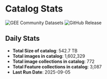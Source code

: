 # Catalog Stats

![GEE Community Datasets](https://img.shields.io/endpoint?url=https://gist.githubusercontent.com/samapriya/34bc0c1280d475d3a69e3b60a706226e/raw/community.json)
![GitHub Release](https://img.shields.io/github/v/release/samapriya/awesome-gee-community-datasets)

## Daily Stats

<!-- START_MARKER -->
* **Total Size of catalog**: 542.7 TB
* **Total images in catalog**: 1,602,329
* **Total image collections in catalog**: 772
* **Total Feature collections in catalog**: 3,087
* **Last Run Date**: 2025-09-05
<!-- END_MARKER -->
